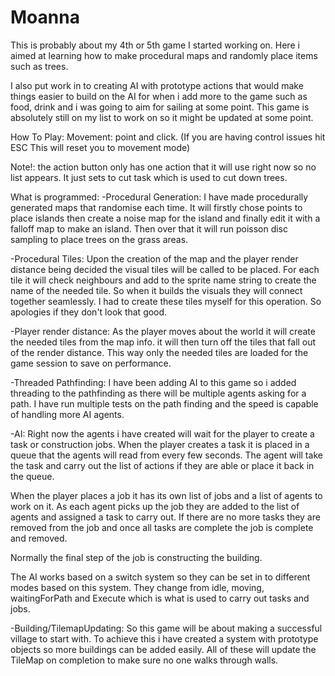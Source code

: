 # Moanna

This is probably about my 4th or 5th game I started working on. 
Here i aimed at learning how to make procedural maps and randomly 
place items such as trees. 

I also put work in to creating AI with prototype actions that 
would make things easier to build on the AI for when i add more
to the game such as food, drink and i was going to aim for sailing
at some point. This game is absolutely still on my list to work on
so it might be updated at some point. 

How To Play:
Movement: point and click. (If you are having control issues hit ESC
This will reset you to movement mode)

Note!: the action button only has one action that it will use right now
so no list appears. It just sets to cut task which is used to cut down 
trees.


What is programmed:
-Procedural Generation:
I have made procedurally generated maps that randomise each time.
It will firstly chose points to place islands then create a noise map
for the island and finally edit it with a falloff map to make an island.
Then over that it will run poisson disc sampling to place trees on the 
grass areas. 

-Procedural Tiles:
Upon the creation of the map and the player render distance being decided
the visual tiles will be called to be placed. For each tile it will check
neighbours and add to the sprite name string to create the name of the needed 
tile. So when it builds the visuals they will connect together seamlessly.
I had to create these tiles myself for this operation. So apologies if
they don't look that good.

-Player render distance:
As the player moves about the world it will create the needed tiles from
the map info. it will then turn off the tiles that fall out of the render distance.
This way only the needed tiles are loaded for the game session to save on
performance.

-Threaded Pathfinding:
I have been adding AI to this game so i added threading to the pathfinding
as there will be multiple agents asking for a path. I have run multiple tests on
the path finding and the speed is capable of handling more AI agents.

-AI:
Right now the agents i have created will wait for the player to create a task 
or construction jobs. When the player creates a task it is placed in a queue
that the agents will read from every few seconds. The agent will take the task 
and carry out the list of actions if they are able or place it back in the 
queue. 

When the player places a job it has its own list of jobs and a list of agents
to work on it. As each agent picks up the job they are added to the list of agents
and assigned a task to carry out. If there are no more tasks they are removed from 
the job and once all tasks are complete the job is complete and removed. 

Normally the final step of the job is constructing the building.

The AI works based on a switch system so they can be set in to different modes 
based on this system. They change from idle, moving, waitingForPath and Execute
which is what is used to carry out tasks and jobs.

-Building/TilemapUpdating:
So this game will be about making a successful village to start with.
To achieve this i have created a system with prototype objects so
more buildings can be added easily. All of these will update the TileMap
on completion to make sure no one walks through walls. 

